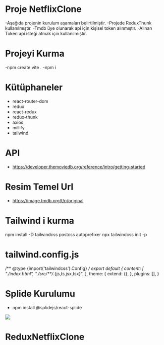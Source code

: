 # Proje NetflixClone

-Aşağıda projenin kurulum aşamaları belirtilmiştir. 
-Projede ReduxThunk kullanılmıştır.
-Tmdb üye olunarak api için kişisel token alınmıştır.
-Alınan Token api isteği atmak için kullanılmıştır.

# Projeyi Kurma
 
  -npm create vite .
  -npm i

# Kütüphaneler

- react-router-dom
- redux
- react-redux
- redux-thunk
- axios
- millify
- tailwind

# API

- https://developer.themoviedb.org/reference/intro/getting-started

# Resim Temel Url

- https://image.tmdb.org/t/p/original

# Tailwind i kurma

npm install -D tailwindcss postcss autoprefixer
npx tailwindcss init -p

# tailwind.config.js 
 /** @type {import('tailwindcss').Config} */
export default {
  content: [
    "./index.html",
    "./src/**/*.{js,ts,jsx,tsx}",
  ],
  theme: {
    extend: {},
  },
  plugins: [],
}

# Splide Kurulumu

- npm install @splidejs/react-splide

<img src="screen.gif"/>


# ReduxNetflixClone
